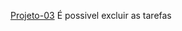 [Projeto-03]([URL_do_Link](https://dnc-projeto-organizacao-9vetz38q9-akhenatontelles.vercel.app/)https://dnc-projeto-organizacao-9vetz38q9-akhenatontelles.vercel.app/) É possivel excluir as tarefas 
